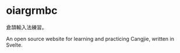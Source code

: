 # oiargrmbc
倉頡輸入法練習。

An open source website for learning and practicing Cangjie, written in Svelte.
